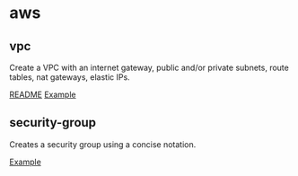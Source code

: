 # aws

## vpc

Create a VPC with an internet gateway, public and/or private subnets, route tables, nat gateways, elastic IPs.

[README](https://github.com/serbangilvitu/terraform-modules/tree/master/aws/vpc/README.md)
[Example](https://github.com/serbangilvitu/terraform-examples/tree/master/aws/vpc)

## security-group
Creates a security group using a concise notation.

[Example](https://github.com/serbangilvitu/terraform-modules/tree/master/aws/security-group)